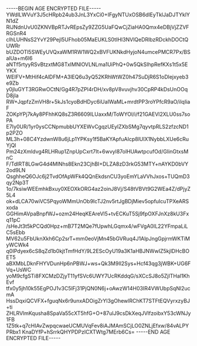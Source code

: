 -----BEGIN AGE ENCRYPTED FILE-----
YWdlLWVuY3J5cHRpb24ub3JnL3YxCi0+IFgyNTUxOSB6dlEyTklJaDJTYklYN1dZ
RlJNdnUvU0ZKNVBpRTJvREpsZy9ZZG5UaFQwCjZiaHA0Qmx4eDBjVjZZVFRGSnR4
clhLUHNsS2YvY29Pejl5UFhob05MaEUKLS0tIHI3NVlQeDRlbzRDckhDOCtQUWRr
bUZDOTl5SWEyUVQxaWM1RW1WQ2xBVFUKNkdHyjoN4umcePMCR7Px/BSalUa+m6l6
aNTf5rtyyRSvBtzxtMG8TxIMNlOVLNLma1UiPhQ+0w5QkSIhpRefKXs1t5x5EYKX
WEIFV+MtHif4cAlDFM+A3lEQ6u3yQ52KRhWtWZ0h47SuDjR6S1oDlejxyeb3e9Zb
y0jluGYT3RGRwOCtN/Gg4R7pZPl4rDH/xv8pV8vuvjhv30CpRP4kDsUnOOqD8jIa
RW+JqpfzZmVH8r+5kJs1cyoBdHDyc6iUaIWaML+mrdtPP3roYPfcR9aO/ilqIiaF
ZOKpYPj7kAy8PFhhKQ8sZ3R6609ILUaxxM/ToWYOl/i/f21GAEVl2XLU0ss7soPA
E7Iy0UR/1yr0ysCCNpmubbUYXEWvCgqzUEylZXbSMg7qyvtpRLS2zfzcND1p2PZO
ML3h+08C4YzdwnW8u6jLp1YPKsy1f5BaKYApfuAIcp8lUlX1NybbLXUe6cRuYjQl
Pm24zXmldvg4RLHRup1ZnpUpCxrt7It+6wvyl87olHUAwtpcufOd/GIinGtxsMnC
F/TdIRT8LGwG4d4MlNhs8Ekn23CjhBI+DLZA8zD3rkG53MTY+nAYKD0bVY2od9LN
QsghheQ6OJc6j2TvdOfApWFk4QQnEkdsnCU3yoEmYLaVVhJxos+TUQmD3qy2Np3T
1o/7ksiwWEEmhkBxuy0XEOXkORG4az2oinJ8Vj/S48tVBVt9G2WEa4Z/dPjyZ5L4
ok+dLCA70wiVC5PqyoWMmUnOb9IcTJ2nv5rtJgBDjMiev5opfuIcuTPXeARSxoda
GGHimAVpaBnpfWJ+ozm24HeqKEAreVl5+tvECKuT5Sj9fpOXFJnXz8kU3Fxq11pC
/sHeJt3t5kPCQd0Hpz+mB7T2MQe7fUpwhLGqmx4/wFVgA0IL22YFmpaLiLC5sEbb
MV62u5FbUknXkh6Cp2srT+mm0eoVjMn45bGVRuq4J1AlpJngGpjrmWKTiMyWCWk4
q0IPdyex6cS8qZd1b0kjtTmfHdY/9L2EScOyU19a3K1aHBJNWwIZ5kjlDHcBOET5
aBXMbLDknFHYVDunHp6nPBWJ+ws+Qk3M9Il2Sys+Hcf43qg3jWBK+UG6FVq+UsWC
yoM9cfgSTi8FXCMzDZjyT11yfSVc6UWY7UcRKddqG/sXCcSJ8o5ZjITHal1KhEvf
tfx0y5jh10k55EgPOJ1v3C5lFj31PjQN0N6j+oAwzW14H03IR4VWUbpSqNl2ucmA
HssDqxiQCVFX+fguqNx6r9unxADOigZrYl3gOhewlRChKT7STFtEQVyrxzyBJ+ti
ZHLRVlmKqusha8SpaVa55cXT5hfG+O+87ulJ9csDkXeqJVlfzoibxY53cWNJy1FB
1Z5tk+q7cHIAvZwpqcwaeUCMUVqFev8iAJMAmSCjLO0ZNLjEfxw/84vALPYPRbx1
KnaDYfP+hSrrkQHYPDPzICXTWtg7MErb6Cs=
-----END AGE ENCRYPTED FILE-----
